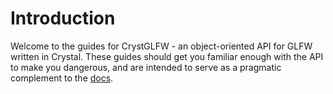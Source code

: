 # Introduction

Welcome to the guides for CrystGLFW - an object-oriented API for GLFW written in Crystal. These guides should get you familiar enough with the API to make you dangerous, and are intended to serve as a pragmatic complement to the [docs](https://calebuharrison.github.io/CrystGLFW/).

